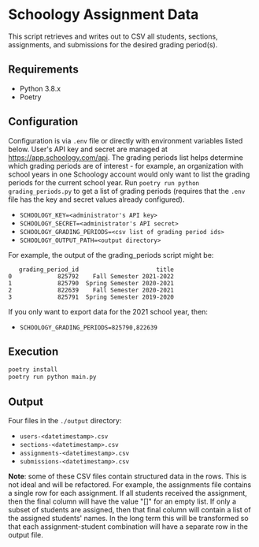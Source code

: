 # Schoology Assignment Data

This script retrieves and writes out to CSV all students, sections, assignments,
and submissions for the desired grading period(s).

## Requirements

* Python 3.8.x
* Poetry

## Configuration

Configuration is via `.env` file or directly with environment variables listed
below. User's API key and secret are managed at https://app.schoology.com/api.
The grading periods list helps determine which grading periods are of interest -
for example, an organization with school years in one Schoology account would
only want to list the grading periods for the current school year. Run `poetry
run python grading_periods.py` to get a list of grading periods (requires that
the `.env` file has the key and secret values already configured).

* `SCHOOLOGY_KEY=<administrator's API key>`
* `SCHOOLOGY_SECRET=<administrator's API secret>`
* `SCHOOLOGY_GRADING_PERIODS=<csv list of grading period ids>`
* `SCHOOLOGY_OUTPUT_PATH=<output directory>`

For example, the output of the grading_periods script might be:

```none
   grading_period_id                      title
0             825792    Fall Semester 2021-2022
1             825790  Spring Semester 2020-2021
2             822639    Fall Semester 2020-2021
3             825791  Spring Semester 2019-2020
```

If you only want to export data for the 2021 school year, then:

* `SCHOOLOGY_GRADING_PERIODS=825790,822639`

## Execution

```bash
poetry install
poetry run python main.py
```

## Output

Four files in the `./output` directory:

* `users-<datetimestamp>.csv`
* `sections-<datetimestamp>.csv`
* `assignments-<datetimestamp>.csv`
* `submissions-<datetimestamp>.csv`

**Note**: some of these CSV files contain structured data in the rows. This is
not ideal and will be refactored. For example, the assignments file contains a
single row for each assignment. If all students received the assignment, then
the final column will have the value "[]" for an empty list. If only a subset of
students are assigned, then that final column will contain a list of the
assigned students' names. In the long term this will be transformed so that each
assignment-student combination will have a separate row in the output file.
